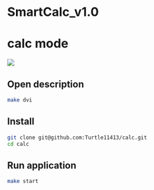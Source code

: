 # SmartCalc_v1.0

# calc mode
![](https://github.com/Turtle11413/calc/tree/main/gif/calc.gif)

## Open description
```bash
make dvi
```

## Install
```bash
git clone git@github.com:Turtle11413/calc.git
cd calc
```

## Run application
```bash
make start
```